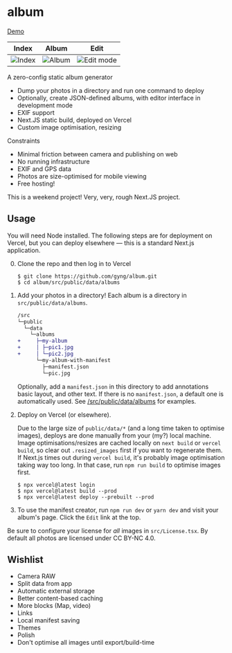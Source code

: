# album

[Demo](https://album-gyng.vercel.app/)

| Index                                                                                                         | Album                                                                                                         | Edit                                                                                                              |
| ------------------------------------------------------------------------------------------------------------- | ------------------------------------------------------------------------------------------------------------- | ----------------------------------------------------------------------------------------------------------------- |
| ![Index](https://user-images.githubusercontent.com/370496/209406151-e13ef6fc-eb25-41a0-a7d3-293bc69d9c09.png) | ![Album](https://user-images.githubusercontent.com/370496/209406166-e47e6a0e-abda-4b47-8856-862424fd3966.png) | ![Edit mode](https://user-images.githubusercontent.com/370496/209406238-be8a6a82-eb64-4455-a4a5-7e70eba7c15f.png) |

A zero-config static album generator

- Dump your photos in a directory and run one command to deploy
- Optionally, create JSON-defined albums, with editor interface in development mode
- EXIF support
- Next.JS static build, deployed on Vercel
- Custom image optimisation, resizing

Constraints

- Minimal friction between camera and publishing on web
- No running infrastructure
- EXIF and GPS data
- Photos are size-optimised for mobile viewing
- Free hosting!

This is a weekend project! Very, very, rough Next.JS project.

## Usage

You will need Node installed. The following steps are for deployment on Vercel, but you can deploy elsewhere &mdash; this is a standard Next.js application.

0. Clone the repo and then log in to Vercel
   ```
   $ git clone https://github.com/gyng/album.git
   $ cd album/src/public/data/albums
   ```

1. Add your photos in a directory! Each album is a directory in `src/public/data/albums`.
   ```diff
   /src
   └─public
     └─data
       └─albums
   +     ├─my-album
   +     │ ├─pic1.jpg
   +     │ └─pic2.jpg
         └─my-album-with-manifest
           ├─manifest.json
           └─pic.jpg
   ```
   Optionally, add a `manifest.json` in this directory to add annotations basic layout, and other text. If there is no `manifest.json`, a default one is automatically used. See [/src/public/data/albums](/src/public/data/albums) for examples.

2. Deploy on Vercel (or elsewhere).

   Due to the large size of `public/data/*` (and a long time taken to optimise images), deploys are done manually from your (my?) local machine. Image optimisations/resizes are cached locally on `next build` or `vercel build`, so clear out `.resized_images` first if you want to regenerate them. If Next.js times out during `vercel build`, it's probably image optimisation taking way too long. In that case, run `npm run build` to optimise images first.

   ```
   $ npx vercel@latest login
   $ npx vercel@latest build --prod
   $ npx vercel@latest deploy --prebuilt --prod
   ```
  
3. To use the manifest creator, run `npm run dev` or `yarn dev` and visit your album's page. Click the `Edit` link at the top.

Be sure to configure your license for _all_ images in `src/License.tsx`. By default all photos are licensed under CC BY-NC 4.0.

## Wishlist

- Camera RAW
- Split data from app
- Automatic external storage
- Better content-based caching
- More blocks (Map, video)
- Links
- Local manifest saving
- Themes
- Polish
- Don't optimise all images until export/build-time
